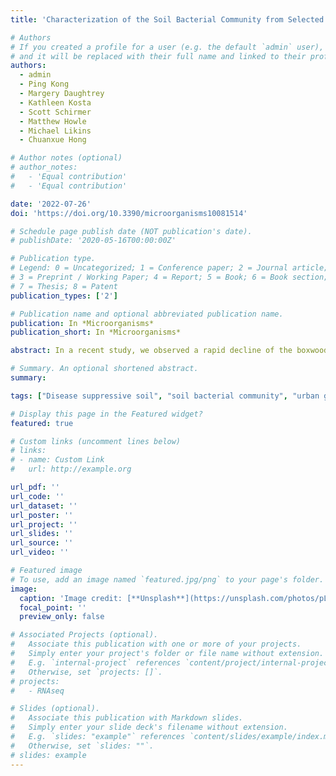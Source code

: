 ```yaml
---
title: 'Characterization of the Soil Bacterial Community from Selected Boxwood Gardens across the United States'

# Authors
# If you created a profile for a user (e.g. the default `admin` user), write the username (folder name) here
# and it will be replaced with their full name and linked to their profile.
authors:
  - admin
  - Ping Kong
  - Margery Daughtrey
  - Kathleen Kosta
  - Scott Schirmer
  - Matthew Howle
  - Michael Likins
  - Chuanxue Hong

# Author notes (optional)
# author_notes:
#   - 'Equal contribution'
#   - 'Equal contribution'

date: '2022-07-26'
doi: 'https://doi.org/10.3390/microorganisms10081514'

# Schedule page publish date (NOT publication's date).
# publishDate: '2020-05-16T00:00:00Z'

# Publication type.
# Legend: 0 = Uncategorized; 1 = Conference paper; 2 = Journal article;
# 3 = Preprint / Working Paper; 4 = Report; 5 = Book; 6 = Book section;
# 7 = Thesis; 8 = Patent
publication_types: ['2']

# Publication name and optional abbreviated publication name.
publication: In *Microorganisms*
publication_short: In *Microorganisms*

abstract: In a recent study, we observed a rapid decline of the boxwood blight pathogen Calonectria pseudonaviculata (Cps) soil population in all surveyed gardens across the United States, and we speculated that these garden soils might be suppressive to Cps. This study aimed to characterize the soil bacterial community in these boxwood gardens. Soil samples were taken from one garden in California, Illinois, South Carolina, and Virginia and two in New York in early summer and late fall of 2017 and 2018. Soil DNA was extracted and its 16S rRNA amplicons were sequenced using the Nanopore MinION® platform. These garden soils were consistently dominated by Rhizobiales and Burkholderiales, regardless of garden location and sampling time. These two orders contain many species or strains capable of pathogen suppression and plant fitness improvement. Overall, 66 bacterial taxa were identified in this study that are known to have strains with biological control activity (BCA) against plant pathogens. Among the most abundant were Pseudomonas spp. and Bacillus spp., which may have contributed to the Cps decline in these garden soils. This study highlights the importance of soil microorganisms in plant health and provides a new perspective on garden disease management using the soil microbiome.

# Summary. An optional shortened abstract.
summary: 

tags: ["Disease suppressive soil", "soil bacterial community", "urban garden", "boxwood", "biological control agents", "Nanopore MinION sequencing"]

# Display this page in the Featured widget?
featured: true

# Custom links (uncomment lines below)
# links:
# - name: Custom Link
#   url: http://example.org

url_pdf: ''
url_code: ''
url_dataset: ''
url_poster: ''
url_project: ''
url_slides: ''
url_source: ''
url_video: ''

# Featured image
# To use, add an image named `featured.jpg/png` to your page's folder.
image:
  caption: 'Image credit: [**Unsplash**](https://unsplash.com/photos/pLCdAaMFLTE)'
  focal_point: ''
  preview_only: false

# Associated Projects (optional).
#   Associate this publication with one or more of your projects.
#   Simply enter your project's folder or file name without extension.
#   E.g. `internal-project` references `content/project/internal-project/index.md`.
#   Otherwise, set `projects: []`.
# projects:
#   - RNAseq

# Slides (optional).
#   Associate this publication with Markdown slides.
#   Simply enter your slide deck's filename without extension.
#   E.g. `slides: "example"` references `content/slides/example/index.md`.
#   Otherwise, set `slides: ""`.
# slides: example
---
```


<!-- {{% callout note %}}
Click the _Cite_ button above to demo the feature to enable visitors to import publication metadata into their reference management software.
{{% /callout %}}

{{% callout note %}}
Create your slides in Markdown - click the _Slides_ button to check out the example.
{{% /callout %}}

Supplementary notes can be added here, including [code, math, and images](https://wowchemy.com/docs/writing-markdown-latex/). -->
